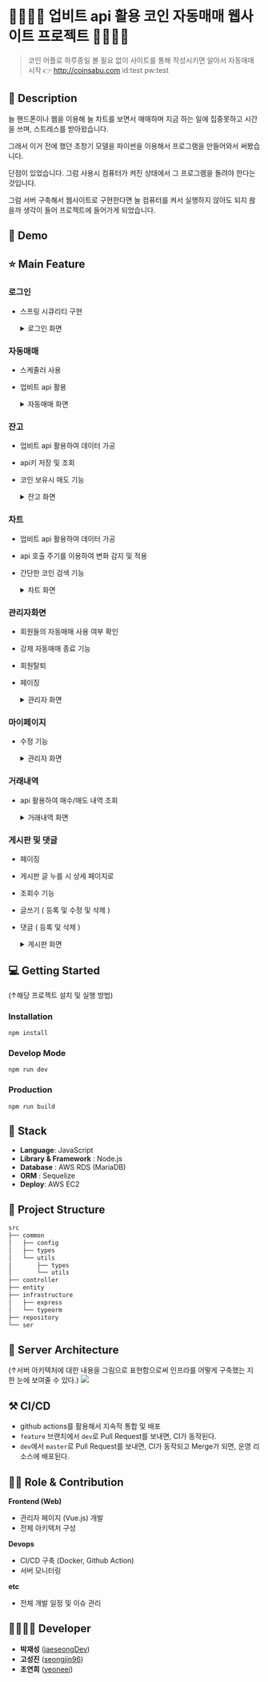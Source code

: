 
# 👨‍👩‍👦‍👦 업비트 api 활용 코인 자동매매 웹사이트 프로젝트 👨‍👩‍👦‍👦 

> 코인 어플로 하루종일 볼 필요 없이 사이트를 통해 작성시키면 알아서 자동매매 시작 👉 http://coinsabu.com   id:test pw:test


## 📖 Description

늘 핸드폰이나 웹을 이용해 늘 차트를 보면서 매매하며 지금 하는 일에 집중못하고 시간을 쓰며, 스트레스를 받아왔습니다.

그래서 이거 전에 했던 초창기 모델을 파이썬을 이용해서 프로그램을 만들어와서 써봤습니다.

단점이 있었습니다. 그럼 사용시 컴퓨터가 켜진 상태에서 그 프로그램을 돌려야 한다는 것입니다.

그럼 서버 구축해서 웹사이트로 구현한다면 늘 컴퓨터를 켜서 실행하지 않아도 되지 왆을까 생각이 들어 프로젝트에 들어가게 되었습니다.


## :baby_chick: Demo

## ⭐ Main Feature
### 로그인
- 스프링 시큐리티 구현

    <details>
    <summary>로그인 화면</summary>
       
    <img src="https://github.com/user-attachments/assets/71a5ef2d-b168-4291-9ef6-d96db078e5c5" alt="로그인화면"/>
        
    </details>

### 자동매매
- 스케줄러 사용
- 업비트 api 활용

    <details>
    <summary>자동매매 화면</summary>
       
    <img src="https://github.com/user-attachments/assets/317b6a38-9312-409c-9cd4-da3cf4461c63" alt="자동매매 화면"/>
        
    </details>

### 잔고
- 업비트 api 활용하여 데이터 가공
- api키 저장 및 조회
- 코인 보유시 매도 기능 

    <details>
    <summary>잔고 화면</summary>
       
    <img src="https://github.com/user-attachments/assets/79221ab3-fa3d-4f58-968c-f02e706f0129" alt="잔고 화면"/>
        
    </details>

### 차트
- 업비트 api 활용하여 데이터 가공
- api 호출 주기를 이용하여 변화 감지 및 적용
- 간단한 코인 검색 기능

    <details>
    <summary>차트 화면</summary>
       
    <img src="https://github.com/user-attachments/assets/f61b3192-98e3-4d7a-ac18-f0cc78a3c84c" alt="차트 화면"/>
        
    </details>

### 관리자화면
- 회원들의 자동매매 사용 여부 확인
- 강제 자동매매 종료 기능
- 회원탈퇴
- 페이징

    <details>
    <summary>관리자 화면</summary>
       
    <img src="https://github.com/user-attachments/assets/035eeebf-e8d4-48f1-b1dd-4605154c4450" alt="관리자 화면"/>
        
    </details>

### 마이페이지
- 수정 기능

    <details>
    <summary>관리자 화면</summary>
       
    <img src="https://github.com/user-attachments/assets/9d8df70d-910f-400a-ab37-8e7d09f8fd8d" alt="마이페이지 화면"/>
        
    </details>

### 거래내역
- api 활용하여 매수/매도 내역 조회

    <details>
    <summary>거래내역 화면</summary>
       
    <img src="https://github.com/user-attachments/assets/f59687d8-ffb2-4877-8df1-25e1f732d22a" alt="거래내역 화면"/>
        
    </details>

### 게시판 및 댓글
- 페이징
- 게시판 글 누를 시 상세 페이지로
- 조회수 기능
- 글쓰기 ( 등록 및 수정 및 삭제 )
- 댓글 ( 등록 및 삭제 )

    <details>
    <summary>게시판 화면</summary>
       
    <img src="https://github.com/user-attachments/assets/09c962aa-c97d-4b4f-9554-5eb30c8f5e1c" alt="게시판 화면"/>
        
    </details>



   
## 💻 Getting Started
(↑해당 프로젝트 설치 및 실행 방법)

### Installation
```
npm install
```
### Develop Mode
```
npm run dev
```
### Production
```
npm run build
```

## 🔧 Stack
- **Language**: JavaScript
- **Library & Framework** : Node.js
- **Database** : AWS RDS (MariaDB)
- **ORM** : Sequelize
- **Deploy**: AWS EC2

## :open_file_folder: Project Structure

```markdown
src
├── common
│   ├── config
│   ├── types
│   └── utils
│       ├── types
│       └── utils
├── controller
├── entity
├── infrastructure
│   ├── express
│   └── typeorm
├── repository
└── ser
```

## 🔨 Server Architecture
(↑서버 아키텍처에 대한 내용을 그림으로 표현함으로써 인프라를 어떻게 구축했는 지 한 눈에 보여줄 수 있다.)
![](https://docs.aws.amazon.com/gamelift/latest/developerguide/images/realtime-whatis-architecture-vsd.png)

## ⚒ CI/CD
- github actions를 활용해서 지속적 통합 및 배포
- `feature` 브랜치에서 `dev`로 Pull Request를 보내면, CI가 동작된다.
- `dev`에서 `master`로 Pull Request를 보내면, CI가 동작되고 Merge가 되면, 운영 리소스에 배포된다.

## 👨‍💻 Role & Contribution

**Frontend (Web)**

- 관리자 페이지 (Vue.js) 개발
- 전체 아키텍처 구성

**Devops**

- CI/CD 구축 (Docker, Github Action)
- 서버 모니터링

**etc**

- 전체 개발 일정 및 이슈 관리

## 👨‍👩‍👧‍👦 Developer
*  **박재성** ([jaeseongDev](https://github.com/jaeseongDev))
*  **고성진** ([seongjin96](https://github.com/seongjin96))
*  **조연희** ([yeoneei](https://github.com/yeoneei))
